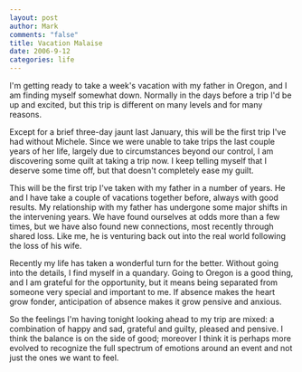 ```yaml
--- 
layout: post
author: Mark
comments: "false"
title: Vacation Malaise
date: 2006-9-12
categories: life
---
```

I'm getting ready to take a week's vacation with my father in Oregon, and I am finding myself somewhat down. Normally in the days before a trip I'd be up and excited, but this trip is different on many levels and for many reasons.

Except for a brief three-day jaunt last January, this will be the first trip I've had without Michele. Since we were unable to take trips the last couple years of her life, largely due to circumstances beyond our control, I am discovering some quilt at taking a trip now. I keep telling myself that I deserve some time off, but that doesn't completely ease my guilt.

This will be the first trip I've taken with my father in a number of years. He and I have take a couple of vacations together before, always with good results. My relationship with my father has undergone some major shifts in the intervening years. We have found ourselves at odds more than a few times, but we have also found new connections, most recently through shared loss. Like me, he is venturing back out into the real world following the loss of his wife.

Recently my life has taken a wonderful turn for the better. Without going into the details, I find myself in a quandary. Going to Oregon is a good thing, and I am grateful for the opportunity, but it means being separated from someone very special and important to me. If absence makes the heart grow fonder, anticipation of absence makes it grow pensive and anxious.

So the feelings I'm having tonight looking ahead to my trip are mixed: a combination of happy and sad, grateful and guilty, pleased and pensive. I think the balance is on the side of good; moreover I think it is perhaps more evolved to recognize the full spectrum of emotions around an event and not just the ones we want to feel.
